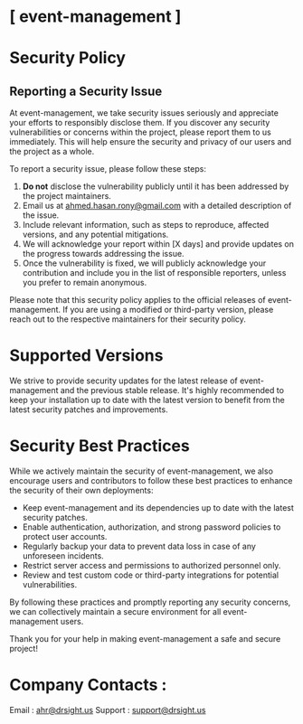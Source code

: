 # [ event-management ]

# Security Policy

## Reporting a Security Issue

At event-management, we take security issues seriously and appreciate your efforts to responsibly disclose them. If you discover any security vulnerabilities or concerns within the project, please report them to us immediately. This will help ensure the security and privacy of our users and the project as a whole.

To report a security issue, please follow these steps:

1. **Do not** disclose the vulnerability publicly until it has been addressed by the project maintainers.
2. Email us at [ahmed.hasan.rony@gmail.com](mailto:ahmed.hasan.rony@gmail.com) with a detailed description of the issue.
3. Include relevant information, such as steps to reproduce, affected versions, and any potential mitigations.
4. We will acknowledge your report within [X days] and provide updates on the progress towards addressing the issue.
5. Once the vulnerability is fixed, we will publicly acknowledge your contribution and include you in the list of responsible reporters, unless you prefer to remain anonymous.

Please note that this security policy applies to the official releases of event-management. If you are using a modified or third-party version, please reach out to the respective maintainers for their security policy.

# Supported Versions

We strive to provide security updates for the latest release of event-management and the previous stable release. It's highly recommended to keep your installation up to date with the latest version to benefit from the latest security patches and improvements.

# Security Best Practices

While we actively maintain the security of event-management, we also encourage users and contributors to follow these best practices to enhance the security of their own deployments:

- Keep event-management and its dependencies up to date with the latest security patches.
- Enable authentication, authorization, and strong password policies to protect user accounts.
- Regularly backup your data to prevent data loss in case of any unforeseen incidents.
- Restrict server access and permissions to authorized personnel only.
- Review and test custom code or third-party integrations for potential vulnerabilities.

By following these practices and promptly reporting any security concerns, we can collectively maintain a secure environment for all event-management users.

Thank you for your help in making event-management a safe and secure project!

# Company Contacts : 
Email : [ahr@drsight.us](mailto:ahr@drsight.us)
Support : [support@drsight.us](mailto:support@drsight.us)


